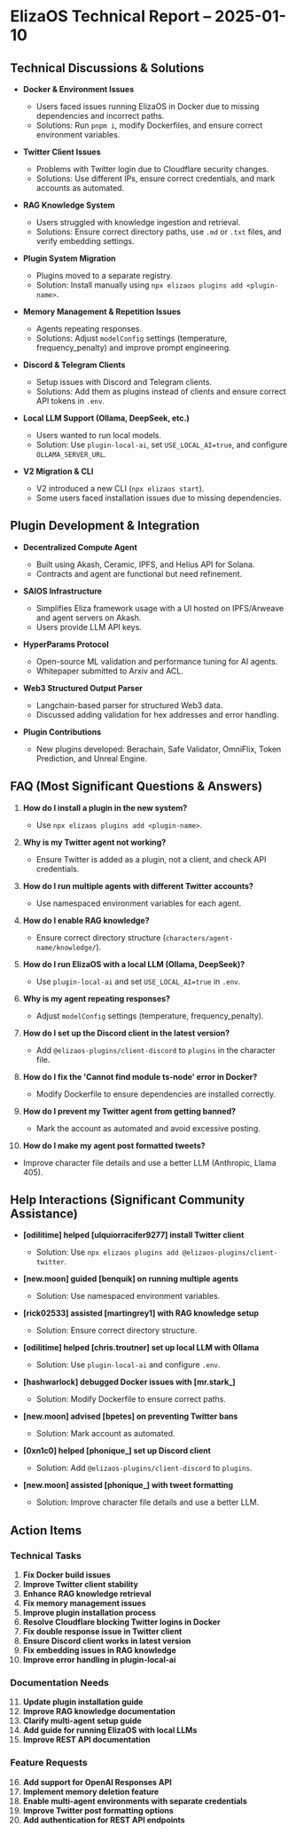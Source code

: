 # ElizaOS Technical Report – 2025-01-10  

## Technical Discussions & Solutions  

- **Docker & Environment Issues**  
  - Users faced issues running ElizaOS in Docker due to missing dependencies and incorrect paths.  
  - Solutions: Run `pnpm i`, modify Dockerfiles, and ensure correct environment variables.  

- **Twitter Client Issues**  
  - Problems with Twitter login due to Cloudflare security changes.  
  - Solutions: Use different IPs, ensure correct credentials, and mark accounts as automated.  

- **RAG Knowledge System**  
  - Users struggled with knowledge ingestion and retrieval.  
  - Solutions: Ensure correct directory paths, use `.md` or `.txt` files, and verify embedding settings.  

- **Plugin System Migration**  
  - Plugins moved to a separate registry.  
  - Solution: Install manually using `npx elizaos plugins add <plugin-name>`.  

- **Memory Management & Repetition Issues**  
  - Agents repeating responses.  
  - Solutions: Adjust `modelConfig` settings (temperature, frequency_penalty) and improve prompt engineering.  

- **Discord & Telegram Clients**  
  - Setup issues with Discord and Telegram clients.  
  - Solutions: Add them as plugins instead of clients and ensure correct API tokens in `.env`.  

- **Local LLM Support (Ollama, DeepSeek, etc.)**  
  - Users wanted to run local models.  
  - Solution: Use `plugin-local-ai`, set `USE_LOCAL_AI=true`, and configure `OLLAMA_SERVER_URL`.  

- **V2 Migration & CLI**  
  - V2 introduced a new CLI (`npx elizaos start`).  
  - Some users faced installation issues due to missing dependencies.  

## Plugin Development & Integration  

- **Decentralized Compute Agent**  
  - Built using Akash, Ceramic, IPFS, and Helius API for Solana.  
  - Contracts and agent are functional but need refinement.  

- **SAIOS Infrastructure**  
  - Simplifies Eliza framework usage with a UI hosted on IPFS/Arweave and agent servers on Akash.  
  - Users provide LLM API keys.  

- **HyperParams Protocol**  
  - Open-source ML validation and performance tuning for AI agents.  
  - Whitepaper submitted to Arxiv and ACL.  

- **Web3 Structured Output Parser**  
  - Langchain-based parser for structured Web3 data.  
  - Discussed adding validation for hex addresses and error handling.  

- **Plugin Contributions**  
  - New plugins developed: Berachain, Safe Validator, OmniFlix, Token Prediction, and Unreal Engine.  

## FAQ (Most Significant Questions & Answers)  

1. **How do I install a plugin in the new system?**  
   - Use `npx elizaos plugins add <plugin-name>`.  

2. **Why is my Twitter agent not working?**  
   - Ensure Twitter is added as a plugin, not a client, and check API credentials.  

3. **How do I run multiple agents with different Twitter accounts?**  
   - Use namespaced environment variables for each agent.  

4. **How do I enable RAG knowledge?**  
   - Ensure correct directory structure (`characters/agent-name/knowledge/`).  

5. **How do I run ElizaOS with a local LLM (Ollama, DeepSeek)?**  
   - Use `plugin-local-ai` and set `USE_LOCAL_AI=true` in `.env`.  

6. **Why is my agent repeating responses?**  
   - Adjust `modelConfig` settings (temperature, frequency_penalty).  

7. **How do I set up the Discord client in the latest version?**  
   - Add `@elizaos-plugins/client-discord` to `plugins` in the character file.  

8. **How do I fix the 'Cannot find module ts-node' error in Docker?**  
   - Modify Dockerfile to ensure dependencies are installed correctly.  

9. **How do I prevent my Twitter agent from getting banned?**  
   - Mark the account as automated and avoid excessive posting.  

10. **How do I make my agent post formatted tweets?**  
   - Improve character file details and use a better LLM (Anthropic, Llama 405).  

## Help Interactions (Significant Community Assistance)  

- **[odilitime] helped [ulquiorracifer9277] install Twitter client**  
  - Solution: Use `npx elizaos plugins add @elizaos-plugins/client-twitter`.  

- **[new.moon] guided [benquik] on running multiple agents**  
  - Solution: Use namespaced environment variables.  

- **[rick02533] assisted [martingrey1] with RAG knowledge setup**  
  - Solution: Ensure correct directory structure.  

- **[odilitime] helped [chris.troutner] set up local LLM with Ollama**  
  - Solution: Use `plugin-local-ai` and configure `.env`.  

- **[hashwarlock] debugged Docker issues with [mr.stark_]**  
  - Solution: Modify Dockerfile to ensure correct paths.  

- **[new.moon] advised [bpetes] on preventing Twitter bans**  
  - Solution: Mark account as automated.  

- **[0xn1c0] helped [phonique_] set up Discord client**  
  - Solution: Add `@elizaos-plugins/client-discord` to `plugins`.  

- **[new.moon] assisted [phonique_] with tweet formatting**  
  - Solution: Improve character file details and use a better LLM.  

## Action Items  

### Technical Tasks  

1. **Fix Docker build issues**  
2. **Improve Twitter client stability**  
3. **Enhance RAG knowledge retrieval**  
4. **Fix memory management issues**  
5. **Improve plugin installation process**  
6. **Resolve Cloudflare blocking Twitter logins in Docker**  
7. **Fix double response issue in Twitter client**  
8. **Ensure Discord client works in latest version**  
9. **Fix embedding issues in RAG knowledge**  
10. **Improve error handling in plugin-local-ai**  

### Documentation Needs  

11. **Update plugin installation guide**  
12. **Improve RAG knowledge documentation**  
13. **Clarify multi-agent setup guide**  
14. **Add guide for running ElizaOS with local LLMs**  
15. **Improve REST API documentation**  

### Feature Requests  

16. **Add support for OpenAI Responses API**  
17. **Implement memory deletion feature**  
18. **Enable multi-agent environments with separate credentials**  
19. **Improve Twitter post formatting options**  
20. **Add authentication for REST API endpoints**  